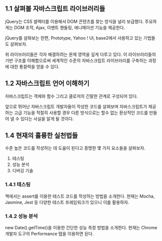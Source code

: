 ## 1.1 살펴볼 자바스크립트 라이브러리들

jQuery는 CSS 셀렉터를 이용해서 DOM 콘텐츠를 찾는 방식을 널리 보급했다. 주요하게는 DOM 조작, Ajax, 이벤트 핸들링, 애니메이션 기능을 제공한다.

jQuery를 살퍄보는 한편, Prototype, Yahoo ! UI, base2에서 사용하고 있는 기법들도 살펴보자.

위 라이브러리들은 각자 해결하려는 문제 영역을 깊게 다루고 있다. 이 라이브러리들의 기반 구조를 이해함으로써 세계적인 수준의 자바스크립트 라이브러리를 구축하는 과정에 대한 통찰력을 얻을 수 있다.

## 1.2 자바스크립트 언어 이해하기

자바스크립트는 객체와 함수 그리고 클로저의 긴말한 관계로 구성되어 있다.

앞으로 뛰어난 자바스크립트 개발자들이 작성한 코드를 살펴보며 자바스크립트가 제공하는 고급 기능을 적절히 사용할 경우 다른 방식으로는 할수 없는 환상적인 코드를 만들어 낼 수 있다는 사실을 알게 될 것이다.

## 1.4 현재의 훌륭한 실천법들

수준 높은 코드를 작성하는 데 도움이 된다고 증명한 몇 가지 요소들을 살펴보자.

1. 테스팅
2. 성능 분석
3. 디버깅 기술

### 1.4.1 테스팅

책에서는 assert를 이용한 테스트 코드를 작성하는 방법을 소개한다. 현재는 Mocha, Jasmine, Jest 등 다양한 테스트 프레임워크가 있으니 이를 활용하자.

### 1.4.2 성능 분석

new Date().getTime()을 이용한 간단한 성능 측정 방법을 소개한다. 현재는 Chrome 개발자 도구의 Performance 탭을 이용하면 된다.
